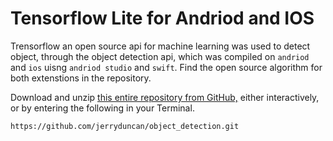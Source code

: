 # Tensorflow Lite for Andriod and IOS

Trensorflow an open source api for machine learning was used to detect object, through the object detection api, which was compiled on ```andriod``` and ```ios``` uisng ```andriod studio``` and ```swift```. Find the open source algorithm for both extenstions in the repository.

Download and unzip [this entire repository from GitHub,](https://github.com/aloko001/object_detection.git) either interactively, or by entering the following in your Terminal.

```https://github.com/jerryduncan/object_detection.git```
